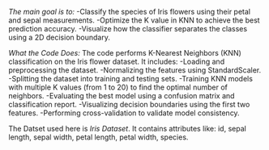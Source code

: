 *The main goal is to:*
-Classify the species of Iris flowers using their petal and sepal measurements.
-Optimize the K value in KNN to achieve the best prediction accuracy.
-Visualize how the classifier separates the classes using a 2D decision boundary.

*What the Code Does:*
The code performs K-Nearest Neighbors (KNN) classification on the Iris flower dataset. It includes:
  -Loading and preprocessing the dataset.
  -Normalizing the features using StandardScaler.
  -Splitting the dataset into training and testing sets.
  -Training KNN models with multiple K values (from 1 to 20) to find the optimal number of neighbors.
  -Evaluating the best model using a confusion matrix and classification report.
  -Visualizing decision boundaries using the first two features.
  -Performing cross-validation to validate model consistency.

The Datset used here is *Iris Dataset*. It contains attributes like: id, sepal length, sepal width, petal length, petal width, species.
